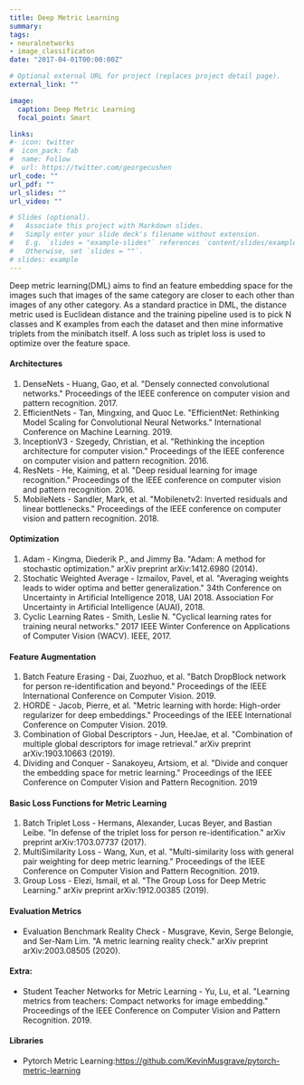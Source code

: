 ```yaml
---
title: Deep Metric Learning
summary:
tags:
- neuralnetworks
- image_classificaton
date: "2017-04-01T00:00:00Z"

# Optional external URL for project (replaces project detail page).
external_link: ""

image:
  caption: Deep Metric Learning
  focal_point: Smart

links:
#- icon: twitter
#  icon_pack: fab
#  name: Follow
#  url: https://twitter.com/georgecushen
url_code: ""
url_pdf: ""
url_slides: ""
url_video: ""

# Slides (optional).
#   Associate this project with Markdown slides.
#   Simply enter your slide deck's filename without extension.
#   E.g. `slides = "example-slides"` references `content/slides/example-slides.md`.
#   Otherwise, set `slides = ""`.
# slides: example
---
```


Deep metric learning(DML) aims to find an feature embedding space for the images such that images of the same category are closer to each other than images of any other category. As a standard practice in DML, the distance metric used is Euclidean distance and the training pipeline used is to pick N classes and K examples from each the dataset and then mine informative triplets from the minibatch itself. A loss such as triplet loss is used to optimize over the feature space.


#### Architectures
1. DenseNets - Huang, Gao, et al. "Densely connected convolutional networks." Proceedings of the IEEE conference on computer vision and pattern recognition. 2017.
2. EfficientNets - Tan, Mingxing, and Quoc Le. "EfficientNet: Rethinking Model Scaling for Convolutional Neural Networks." International Conference on Machine Learning. 2019.
3. InceptionV3 - Szegedy, Christian, et al. "Rethinking the inception architecture for computer vision." Proceedings of the IEEE conference on computer vision and pattern recognition. 2016.
4. ResNets - He, Kaiming, et al. "Deep residual learning for image recognition." Proceedings of the IEEE conference on computer vision and pattern recognition. 2016.
5. MobileNets - Sandler, Mark, et al. "Mobilenetv2: Inverted residuals and linear bottlenecks." Proceedings of the IEEE conference on computer vision and pattern recognition. 2018.

#### Optimization
1. Adam - Kingma, Diederik P., and Jimmy Ba. "Adam: A method for stochastic optimization." arXiv preprint arXiv:1412.6980 (2014).
2. Stochatic Weighted Average - Izmailov, Pavel, et al. "Averaging weights leads to wider optima and better generalization." 34th Conference on Uncertainty in Artificial Intelligence 2018, UAI 2018. Association For Uncertainty in Artificial Intelligence (AUAI), 2018.
3. Cyclic Learning Rates - Smith, Leslie N. "Cyclical learning rates for training neural networks." 2017 IEEE Winter Conference on Applications of Computer Vision (WACV). IEEE, 2017.

#### Feature Augmentation
1. Batch Feature Erasing - Dai, Zuozhuo, et al. "Batch DropBlock network for person re-identification and beyond." Proceedings of the IEEE International Conference on Computer Vision. 2019.
2. HORDE - Jacob, Pierre, et al. "Metric learning with horde: High-order regularizer for deep embeddings." Proceedings of the IEEE International Conference on Computer Vision. 2019.
3. Combination of Global Descriptors - Jun, HeeJae, et al. "Combination of multiple global descriptors for image retrieval." arXiv preprint arXiv:1903.10663 (2019).
4. Dividing and Conquer - Sanakoyeu, Artsiom, et al. "Divide and conquer the embedding space for metric learning." Proceedings of the IEEE Conference on Computer Vision and Pattern Recognition. 2019

#### Basic Loss Functions for Metric Learning
1. Batch Triplet Loss - Hermans, Alexander, Lucas Beyer, and Bastian Leibe. "In defense of the triplet loss for person re-identification." arXiv preprint arXiv:1703.07737 (2017).
2. MultiSimilarity Loss - Wang, Xun, et al. "Multi-similarity loss with general pair weighting for deep metric learning." Proceedings of the IEEE Conference on Computer Vision and Pattern Recognition. 2019.
3. Group Loss - Elezi, Ismail, et al. "The Group Loss for Deep Metric Learning." arXiv preprint arXiv:1912.00385 (2019).

#### Evaluation Metrics
- Evaluation Benchmark Reality Check - Musgrave, Kevin, Serge Belongie, and Ser-Nam Lim. "A metric learning reality check." arXiv preprint arXiv:2003.08505 (2020).

#### Extra:
- Student Teacher Networks for Metric Learning - Yu, Lu, et al. "Learning metrics from teachers: Compact networks for image embedding." Proceedings of the IEEE Conference on Computer Vision and Pattern Recognition. 2019.

#### Libraries
- Pytorch Metric Learning:https://github.com/KevinMusgrave/pytorch-metric-learning
